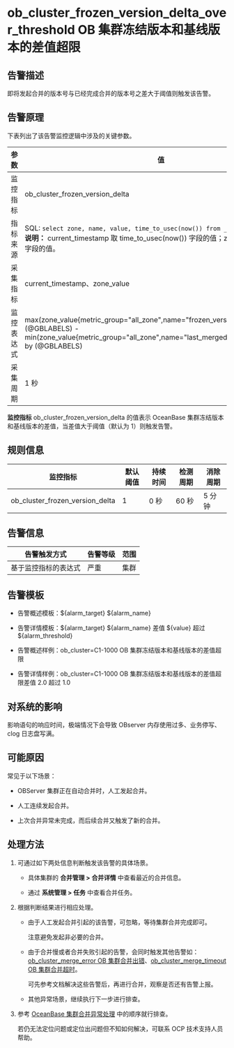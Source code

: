 ob_cluster_frozen_version_delta_over_threshold OB 集群冻结版本和基线版本的差值超限
=======================================================================================



**告警描述**
-----------------------------

即将发起合并的版本号与已经完成合并的版本号之差大于阈值则触发该告警。

告警原理
-------------------------

下表列出了该告警监控逻辑中涉及的关键参数。


|  参数   |                                                                                                                                                             值                                                                                                                                                              |
|-------|----------------------------------------------------------------------------------------------------------------------------------------------------------------------------------------------------------------------------------------------------------------------------------------------------------------------------|
| 监控指标  | ob_cluster_frozen_version_delta                                                                                                                                                                                                                                                                                            |
| 指标来源  | SQL:  ```select zone, name, value, time_to_usec(now()) from __all_zone; ```  <br>**说明：** current_timestamp 取 time_to_usec(now()) 字段的值；zone_value 取 value 字段的值。    |
| 采集指标  | current_timestamp、zone_value                                                                                                                                                                                                                                                                                               |
| 监控表达式 | max(zone_value{metric_group="all_zone",name="frozen_version",@LABELS}) by (@GBLABELS) - min(zone_value{metric_group="all_zone",name="last_merged_version",@LABELS}) by (@GBLABELS)                                                                                                                                         |
| 采集周期  | 1 秒                                                                                                                                                                                                                                                                                                                        |



**监控指标** ob_cluster_frozen_version_delta 的值表示 OceanBase 集群冻结版本和基线版本的差值，当差值大于阈值（默认为 1）则触发告警。

**规则信息**
-----------------------------



|              监控指标               | 默认阈值 | 持续时间 | 检测周期 | 消除周期 |
|---------------------------------|------|------|------|------|
| ob_cluster_frozen_version_delta | 1    | 0 秒  | 60 秒 | 5 分钟 |



**告警信息**
-----------------------------



|   告警触发方式   | 告警等级 | 范围 |
|------------|------|----|
| 基于监控指标的表达式 | 严重   | 集群 |



**告警模板**
-----------------------------

* 告警概述模板：${alarm_target} ${alarm_name}



* 告警详情模板：${alarm_target} ${alarm_name} 差值 ${value} 超过 ${alarm_threshold}



* 告警概述样例：ob_cluster=C1-1000 OB 集群冻结版本和基线版本的差值超限



* 告警详情样例：ob_cluster=C1-1000 OB 集群冻结版本和基线版本的差值超限差值 2.0 超过 1.0






**对系统的影响**
-------------------------------

影响语句的响应时间，极端情况下会导致 OBserver 内存使用过多、业务停写、clog 日志盘写满。

**可能原因**
-----------------------------

常见于以下场景：

* OBServer 集群正在自动合并时，人工发起合并。



* 人工连续发起合并。



* 上次合并异常未完成，而后续合并又触发了新的合并。






处理方法
-------------------------

1. 可通过如下两处信息判断触发该告警的具体场景。

   * 具体集群的 **合并管理 \> 合并详情** 中查看最近的合并信息。



   * 通过 **系统管理 \> 任务** 中查看合并任务。






2. 根据判断结果进行相应处理。

   * 由于人工发起合并引起的该告警，可忽略，等待集群合并完成即可。

     注意避免发起非必要的合并。


   * 由于合并慢或者合并失败引起的告警，会同时触发其他告警如：[ob_cluster_merge_error OB 集群合并出错](../200.ob-alert/600.a-ob_cluster_merge_error-ob-cluster-merge-error-occurs.md)、[ob_cluster_merge_timeout OB 集群合并超时](../200.ob-alert/700.ob_cluster_merge_timeout-ob-cluster-merge-timeout.md)。

     可先参考文档解决这些告警后，再进行合并，观察是否还有告警上报。


   * 其他异常场景，继续执行下一步进行排查。






3. 参考 [OceanBase 集群合并异常处理](../400.alarm-appendix/300.handle-oceanbase-cluster-merge-exceptions.md) 中的顺序就行排查。

   若仍无法定位问题或定位出问题但不知如何解决，可联系 OCP 技术支持人员帮助。




